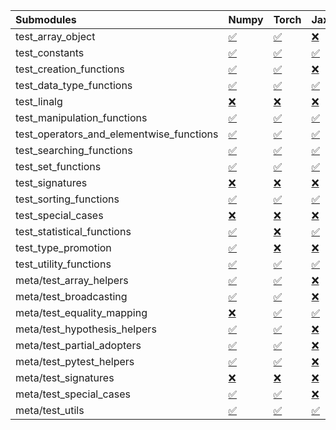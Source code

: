 | Submodules                               | Numpy                                                                                                                           | Torch                                                                                                                           | Jax                                                                                                                             | Tensorflow                                                                                                                      |
|:-----------------------------------------|:--------------------------------------------------------------------------------------------------------------------------------|:--------------------------------------------------------------------------------------------------------------------------------|:--------------------------------------------------------------------------------------------------------------------------------|:--------------------------------------------------------------------------------------------------------------------------------|
| test_array_object                        | <a href="https://github.com/unifyai/ivy/runs/8140073549?check_suite_focus=true" rel="noopener noreferrer" target="_blank">✅</a> | <a href="https://github.com/unifyai/ivy/runs/8140077883?check_suite_focus=true" rel="noopener noreferrer" target="_blank">✅</a> | <a href="https://github.com/unifyai/ivy/runs/8140082288?check_suite_focus=true" rel="noopener noreferrer" target="_blank">❌</a> | <a href="https://github.com/unifyai/ivy/runs/8140086195?check_suite_focus=true" rel="noopener noreferrer" target="_blank">✅</a> |
| test_constants                           | <a href="https://github.com/unifyai/ivy/runs/8140073703?check_suite_focus=true" rel="noopener noreferrer" target="_blank">✅</a> | <a href="https://github.com/unifyai/ivy/runs/8140078075?check_suite_focus=true" rel="noopener noreferrer" target="_blank">✅</a> | <a href="https://github.com/unifyai/ivy/runs/8140082452?check_suite_focus=true" rel="noopener noreferrer" target="_blank">✅</a> | <a href="https://github.com/unifyai/ivy/runs/8140086333?check_suite_focus=true" rel="noopener noreferrer" target="_blank">✅</a> |
| test_creation_functions                  | <a href="https://github.com/unifyai/ivy/runs/8140073892?check_suite_focus=true" rel="noopener noreferrer" target="_blank">✅</a> | <a href="https://github.com/unifyai/ivy/runs/8140078280?check_suite_focus=true" rel="noopener noreferrer" target="_blank">✅</a> | <a href="https://github.com/unifyai/ivy/runs/8140082643?check_suite_focus=true" rel="noopener noreferrer" target="_blank">❌</a> | <a href="https://github.com/unifyai/ivy/runs/8140086478?check_suite_focus=true" rel="noopener noreferrer" target="_blank">✅</a> |
| test_data_type_functions                 | <a href="https://github.com/unifyai/ivy/runs/8140074070?check_suite_focus=true" rel="noopener noreferrer" target="_blank">✅</a> | <a href="https://github.com/unifyai/ivy/runs/8140078412?check_suite_focus=true" rel="noopener noreferrer" target="_blank">✅</a> | <a href="https://github.com/unifyai/ivy/runs/8140082853?check_suite_focus=true" rel="noopener noreferrer" target="_blank">✅</a> | <a href="https://github.com/unifyai/ivy/runs/8140086602?check_suite_focus=true" rel="noopener noreferrer" target="_blank">✅</a> |
| test_linalg                              | <a href="https://github.com/unifyai/ivy/runs/8140074238?check_suite_focus=true" rel="noopener noreferrer" target="_blank">❌</a> | <a href="https://github.com/unifyai/ivy/runs/8140078591?check_suite_focus=true" rel="noopener noreferrer" target="_blank">❌</a> | <a href="https://github.com/unifyai/ivy/runs/8140083009?check_suite_focus=true" rel="noopener noreferrer" target="_blank">❌</a> | <a href="https://github.com/unifyai/ivy/runs/8140086799?check_suite_focus=true" rel="noopener noreferrer" target="_blank">❌</a> |
| test_manipulation_functions              | <a href="https://github.com/unifyai/ivy/runs/8140074391?check_suite_focus=true" rel="noopener noreferrer" target="_blank">✅</a> | <a href="https://github.com/unifyai/ivy/runs/8140078730?check_suite_focus=true" rel="noopener noreferrer" target="_blank">✅</a> | <a href="https://github.com/unifyai/ivy/runs/8140083282?check_suite_focus=true" rel="noopener noreferrer" target="_blank">✅</a> | <a href="https://github.com/unifyai/ivy/runs/8140086939?check_suite_focus=true" rel="noopener noreferrer" target="_blank">✅</a> |
| test_operators_and_elementwise_functions | <a href="https://github.com/unifyai/ivy/runs/8140074533?check_suite_focus=true" rel="noopener noreferrer" target="_blank">✅</a> | <a href="https://github.com/unifyai/ivy/runs/8140078899?check_suite_focus=true" rel="noopener noreferrer" target="_blank">✅</a> | <a href="https://github.com/unifyai/ivy/runs/8140083429?check_suite_focus=true" rel="noopener noreferrer" target="_blank">✅</a> | <a href="https://github.com/unifyai/ivy/runs/8140087078?check_suite_focus=true" rel="noopener noreferrer" target="_blank">✅</a> |
| test_searching_functions                 | <a href="https://github.com/unifyai/ivy/runs/8140074686?check_suite_focus=true" rel="noopener noreferrer" target="_blank">✅</a> | <a href="https://github.com/unifyai/ivy/runs/8140079082?check_suite_focus=true" rel="noopener noreferrer" target="_blank">✅</a> | <a href="https://github.com/unifyai/ivy/runs/8140083587?check_suite_focus=true" rel="noopener noreferrer" target="_blank">✅</a> | <a href="https://github.com/unifyai/ivy/runs/8140087249?check_suite_focus=true" rel="noopener noreferrer" target="_blank">✅</a> |
| test_set_functions                       | <a href="https://github.com/unifyai/ivy/runs/8140074832?check_suite_focus=true" rel="noopener noreferrer" target="_blank">✅</a> | <a href="https://github.com/unifyai/ivy/runs/8140079251?check_suite_focus=true" rel="noopener noreferrer" target="_blank">✅</a> | <a href="https://github.com/unifyai/ivy/runs/8140083712?check_suite_focus=true" rel="noopener noreferrer" target="_blank">✅</a> | <a href="https://github.com/unifyai/ivy/runs/8140087472?check_suite_focus=true" rel="noopener noreferrer" target="_blank">✅</a> |
| test_signatures                          | <a href="https://github.com/unifyai/ivy/runs/8140074999?check_suite_focus=true" rel="noopener noreferrer" target="_blank">❌</a> | <a href="https://github.com/unifyai/ivy/runs/8140079407?check_suite_focus=true" rel="noopener noreferrer" target="_blank">❌</a> | <a href="https://github.com/unifyai/ivy/runs/8140083822?check_suite_focus=true" rel="noopener noreferrer" target="_blank">❌</a> | <a href="https://github.com/unifyai/ivy/runs/8140087663?check_suite_focus=true" rel="noopener noreferrer" target="_blank">❌</a> |
| test_sorting_functions                   | <a href="https://github.com/unifyai/ivy/runs/8140075191?check_suite_focus=true" rel="noopener noreferrer" target="_blank">✅</a> | <a href="https://github.com/unifyai/ivy/runs/8140079558?check_suite_focus=true" rel="noopener noreferrer" target="_blank">✅</a> | <a href="https://github.com/unifyai/ivy/runs/8140083935?check_suite_focus=true" rel="noopener noreferrer" target="_blank">✅</a> | <a href="https://github.com/unifyai/ivy/runs/8140087847?check_suite_focus=true" rel="noopener noreferrer" target="_blank">✅</a> |
| test_special_cases                       | <a href="https://github.com/unifyai/ivy/runs/8140075365?check_suite_focus=true" rel="noopener noreferrer" target="_blank">❌</a> | <a href="https://github.com/unifyai/ivy/runs/8140079753?check_suite_focus=true" rel="noopener noreferrer" target="_blank">❌</a> | <a href="https://github.com/unifyai/ivy/runs/8140084153?check_suite_focus=true" rel="noopener noreferrer" target="_blank">❌</a> | <a href="https://github.com/unifyai/ivy/runs/8140087965?check_suite_focus=true" rel="noopener noreferrer" target="_blank">❌</a> |
| test_statistical_functions               | <a href="https://github.com/unifyai/ivy/runs/8140075501?check_suite_focus=true" rel="noopener noreferrer" target="_blank">✅</a> | <a href="https://github.com/unifyai/ivy/runs/8140079945?check_suite_focus=true" rel="noopener noreferrer" target="_blank">❌</a> | <a href="https://github.com/unifyai/ivy/runs/8140084286?check_suite_focus=true" rel="noopener noreferrer" target="_blank">✅</a> | <a href="https://github.com/unifyai/ivy/runs/8140088127?check_suite_focus=true" rel="noopener noreferrer" target="_blank">❌</a> |
| test_type_promotion                      | <a href="https://github.com/unifyai/ivy/runs/8140075623?check_suite_focus=true" rel="noopener noreferrer" target="_blank">✅</a> | <a href="https://github.com/unifyai/ivy/runs/8140080102?check_suite_focus=true" rel="noopener noreferrer" target="_blank">❌</a> | <a href="https://github.com/unifyai/ivy/runs/8140084422?check_suite_focus=true" rel="noopener noreferrer" target="_blank">❌</a> | <a href="https://github.com/unifyai/ivy/runs/8140088336?check_suite_focus=true" rel="noopener noreferrer" target="_blank">❌</a> |
| test_utility_functions                   | <a href="https://github.com/unifyai/ivy/runs/8140075794?check_suite_focus=true" rel="noopener noreferrer" target="_blank">✅</a> | <a href="https://github.com/unifyai/ivy/runs/8140080285?check_suite_focus=true" rel="noopener noreferrer" target="_blank">✅</a> | <a href="https://github.com/unifyai/ivy/runs/8140084570?check_suite_focus=true" rel="noopener noreferrer" target="_blank">✅</a> | <a href="https://github.com/unifyai/ivy/runs/8140088533?check_suite_focus=true" rel="noopener noreferrer" target="_blank">✅</a> |
| meta/test_array_helpers                  | <a href="https://github.com/unifyai/ivy/runs/8140075966?check_suite_focus=true" rel="noopener noreferrer" target="_blank">✅</a> | <a href="https://github.com/unifyai/ivy/runs/8140080519?check_suite_focus=true" rel="noopener noreferrer" target="_blank">✅</a> | <a href="https://github.com/unifyai/ivy/runs/8140084724?check_suite_focus=true" rel="noopener noreferrer" target="_blank">❌</a> | <a href="https://github.com/unifyai/ivy/runs/8140088663?check_suite_focus=true" rel="noopener noreferrer" target="_blank">✅</a> |
| meta/test_broadcasting                   | <a href="https://github.com/unifyai/ivy/runs/8140076116?check_suite_focus=true" rel="noopener noreferrer" target="_blank">✅</a> | <a href="https://github.com/unifyai/ivy/runs/8140080843?check_suite_focus=true" rel="noopener noreferrer" target="_blank">✅</a> | <a href="https://github.com/unifyai/ivy/runs/8140084861?check_suite_focus=true" rel="noopener noreferrer" target="_blank">❌</a> | <a href="https://github.com/unifyai/ivy/runs/8140088812?check_suite_focus=true" rel="noopener noreferrer" target="_blank">✅</a> |
| meta/test_equality_mapping               | <a href="https://github.com/unifyai/ivy/runs/8140076321?check_suite_focus=true" rel="noopener noreferrer" target="_blank">❌</a> | <a href="https://github.com/unifyai/ivy/runs/8140080980?check_suite_focus=true" rel="noopener noreferrer" target="_blank">✅</a> | <a href="https://github.com/unifyai/ivy/runs/8140085041?check_suite_focus=true" rel="noopener noreferrer" target="_blank">✅</a> | <a href="https://github.com/unifyai/ivy/runs/8140088993?check_suite_focus=true" rel="noopener noreferrer" target="_blank">✅</a> |
| meta/test_hypothesis_helpers             | <a href="https://github.com/unifyai/ivy/runs/8140076485?check_suite_focus=true" rel="noopener noreferrer" target="_blank">✅</a> | <a href="https://github.com/unifyai/ivy/runs/8140081122?check_suite_focus=true" rel="noopener noreferrer" target="_blank">✅</a> | <a href="https://github.com/unifyai/ivy/runs/8140085188?check_suite_focus=true" rel="noopener noreferrer" target="_blank">❌</a> | <a href="https://github.com/unifyai/ivy/runs/8140089144?check_suite_focus=true" rel="noopener noreferrer" target="_blank">✅</a> |
| meta/test_partial_adopters               | <a href="https://github.com/unifyai/ivy/runs/8140076650?check_suite_focus=true" rel="noopener noreferrer" target="_blank">✅</a> | <a href="https://github.com/unifyai/ivy/runs/8140081291?check_suite_focus=true" rel="noopener noreferrer" target="_blank">✅</a> | <a href="https://github.com/unifyai/ivy/runs/8140085310?check_suite_focus=true" rel="noopener noreferrer" target="_blank">❌</a> | <a href="https://github.com/unifyai/ivy/runs/8140089383?check_suite_focus=true" rel="noopener noreferrer" target="_blank">✅</a> |
| meta/test_pytest_helpers                 | <a href="https://github.com/unifyai/ivy/runs/8140076815?check_suite_focus=true" rel="noopener noreferrer" target="_blank">✅</a> | <a href="https://github.com/unifyai/ivy/runs/8140081464?check_suite_focus=true" rel="noopener noreferrer" target="_blank">✅</a> | <a href="https://github.com/unifyai/ivy/runs/8140085444?check_suite_focus=true" rel="noopener noreferrer" target="_blank">❌</a> | <a href="https://github.com/unifyai/ivy/runs/8140089523?check_suite_focus=true" rel="noopener noreferrer" target="_blank">✅</a> |
| meta/test_signatures                     | <a href="https://github.com/unifyai/ivy/runs/8140077046?check_suite_focus=true" rel="noopener noreferrer" target="_blank">❌</a> | <a href="https://github.com/unifyai/ivy/runs/8140081677?check_suite_focus=true" rel="noopener noreferrer" target="_blank">❌</a> | <a href="https://github.com/unifyai/ivy/runs/8140085642?check_suite_focus=true" rel="noopener noreferrer" target="_blank">❌</a> | <a href="https://github.com/unifyai/ivy/runs/8140089672?check_suite_focus=true" rel="noopener noreferrer" target="_blank">❌</a> |
| meta/test_special_cases                  | <a href="https://github.com/unifyai/ivy/runs/8140077421?check_suite_focus=true" rel="noopener noreferrer" target="_blank">✅</a> | <a href="https://github.com/unifyai/ivy/runs/8140081839?check_suite_focus=true" rel="noopener noreferrer" target="_blank">✅</a> | <a href="https://github.com/unifyai/ivy/runs/8140085802?check_suite_focus=true" rel="noopener noreferrer" target="_blank">❌</a> | <a href="https://github.com/unifyai/ivy/runs/8140089810?check_suite_focus=true" rel="noopener noreferrer" target="_blank">✅</a> |
| meta/test_utils                          | <a href="https://github.com/unifyai/ivy/runs/8140077642?check_suite_focus=true" rel="noopener noreferrer" target="_blank">✅</a> | <a href="https://github.com/unifyai/ivy/runs/8140082096?check_suite_focus=true" rel="noopener noreferrer" target="_blank">✅</a> | <a href="https://github.com/unifyai/ivy/runs/8140085971?check_suite_focus=true" rel="noopener noreferrer" target="_blank">✅</a> | <a href="https://github.com/unifyai/ivy/runs/8140089959?check_suite_focus=true" rel="noopener noreferrer" target="_blank">✅</a> |